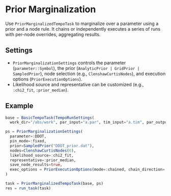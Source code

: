 # Prior Marginalization

Use `PriorMarginalizedTempoTask` to marginalize over a parameter using a prior and a node rule.
It chains or independently executes a series of runs with per-node overrides, aggregating results.

## Settings
- `PriorMarginalizationSettings` controls the parameter (`parameter::Symbol`), the prior (`AnalyticPrior | GridPrior | SampledPrior`),
  node selection (e.g., `ClenshawCurtisNodes`), and execution options (`PriorExecutionOptions`).
- Likelihood source and representative can be customized (e.g., `:chi2_fit`, `:prior_median`).

## Example
```julia
base = BasicTempoTask(TempoRunSettings(
  work_dir="/abs/work", par_input="a.par", tim_input="a.tim", par_output="a_out.par", tempo_version=Tempo2()))

ps = PriorMarginalizationSettings(
  parameter=:DDOT,
  pin_mode=:fixed,
  prior=SampledPrior("DDOT_prior.dat"),
  nodes=ClenshawCurtisNodes(6),
  likelihood_source=:chi2_fit,
  representative=:prior_median,
  save_node_results=true,
  exec_options = PriorExecutionOptions(mode=:chained, chain_direction=:backward, chain_snapshot_par=true)
)

task = PriorMarginalizedTempoTask(base, ps)
res = run_task(task)
```
